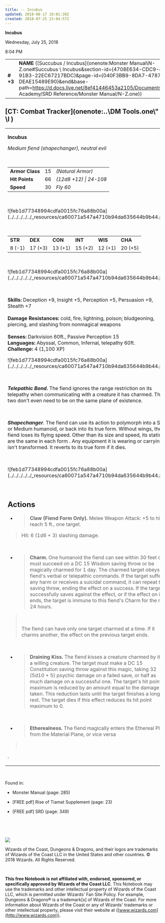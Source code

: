```yaml
---
title: -- Incubus
updated: 2018-08-17 19:01:39Z
created: 2018-07-25 23:04:57Z
---
```


**Incubus**

Wednesday, July 25, 2018

8:04 PM

|           |                                                                                                                                                                                                                                                                                                               |        |        |        |     |       |         |
|-----------|---------------------------------------------------------------------------------------------------------------------------------------------------------------------------------------------------------------------------------------------------------------------------------------------------------------|--------|--------|--------|-----|-------|---------|
| **\# +3** | **NAME** ([Succubus / Incubus](onenote:Monster Manual\\N-Z.one#Succubus \\ Incubus&section-id={4708E634-CDC9-45E3-91B3-22EC67217BDC}&page-id={040F3BB9-8DA7-4787-889B-DEAE15489E90}&end&base-path=https://d.docs.live.net/8ef41446453a2105/Documents/Adventure Academy/SRD Reference/Monster Manual/N-Z.one)) | **15** | **66** | **66** | \-  | Notes | 1100 XP |

## [CT: Combat Tracker](onenote:..\\DM Tools.one\\" \l )

<table><tbody><tr class="odd"><td><p><strong>Incubus</strong></p><p><em>Medium fiend (shapechanger), neutral evil</em></p><p> </p><table><tbody><tr class="odd"><td><strong>Armor Class</strong></td><td>15</td><td><em>(Natural Armor)</em></td></tr><tr class="even"><td><strong>Hit Points</strong></td><td>66</td><td><em>(12d8 +12) | 24-108</em></td></tr><tr class="odd"><td><strong>Speed</strong></td><td>30</td><td><em>Fly 60</em></td></tr></tbody></table><p> </p><p>![feb1d77348994cdfa0015fc76a88b00a](../../../../../_resources/ca60071a547a4710b94da635644b9b44.png)</p><p> </p><table><tbody><tr class="odd"><td><strong>STR</strong></td><td><strong>DEX</strong></td><td><strong>CON</strong></td><td><strong>INT</strong></td><td><strong>WIS</strong></td><td><strong>CHA</strong></td></tr><tr class="even"><td>8 (-1)</td><td>17 (+3)</td><td>13 (+1)</td><td>15 (+2)</td><td>12 (+1)</td><td>20 (+5)</td></tr></tbody></table><p> </p><p>![feb1d77348994cdfa0015fc76a88b00a](../../../../../_resources/ca60071a547a4710b94da635644b9b44.png)</p><p> </p><p><strong>Skills:</strong> Deception +9, Insight +5, Perception +5, Persuasion +9, Stealth +7<br />
<br />
<strong>Damage Resistances:</strong> cold, fire, lightning, poison; bludgeoning, piercing, and slashing from nonmagical weapons<br />
<br />
<strong>Senses:</strong> Darkvision 60ft., Passive Perception 15<br />
<strong>Languages:</strong> Abyssal, Common, Infernal, telepathy 60ft.<br />
<strong>Challenge:</strong> 4 (1,100 XP)</p><p>![feb1d77348994cdfa0015fc76a88b00a](../../../../../_resources/ca60071a547a4710b94da635644b9b44.png)</p><p> </p><p><em><strong>Telepathic Bond.</strong></em> The fiend ignores the range restriction on its telepathy when communicating with a creature it has charmed. The two don't even need to be on the same plane of existence.</p><p> </p><p><em><strong>Shapechanger</strong></em>. The fiend can use its action to polymorph into a Small or Medium humanoid, or back into its true form. Without wings, the fiend loses its flying speed. Other than its size and speed, its statistics are the same in each form . Any equipment it is wearing or carrying isn't transformed. It reverts to its true form if it dies.</p><p> </p><p>![feb1d77348994cdfa0015fc76a88b00a](../../../../../_resources/ca60071a547a4710b94da635644b9b44.png)</p><p> </p><h2 id="actions"><strong>Actions<br />
</strong></h2><ul><li><blockquote><p><strong>Claw (Fiend Form Only).</strong> Melee Weapon Attack: +5 to hit, reach 5 ft., one target.</p></blockquote></li></ul><blockquote><p>Hit: 6 (1d6 + 3) slashing damage.</p></blockquote><p> </p><ul><li><blockquote><p><strong>Charm.</strong> One humanoid the fiend can see within 30 feet of it must succeed on a DC 15 Wisdom saving throw or be magically charmed for 1 day. The charmed target obeys the fiend's verbal or telepathic commands. If the target suffers any harm or receives a suicidal command, it can repeat the saving throw, ending the effect on a success. If the target successfully saves against the effect, or if the effect on it ends, the target is immune to this fiend's Charm for the next 24 hours.</p></blockquote></li></ul><blockquote><p> </p><p>The fiend can have only one target charmed at a time. If it charms another, the effect on the previous target ends.</p></blockquote><p> </p><ul><li><blockquote><p><strong>Draining Kiss.</strong> The fiend kisses a creature charmed by it or a willing creature. The target must make a DC 15 Constitution saving throw against this magic, taking 32 (5d10 + 5) psychic damage on a failed save, or half as much damage on a successful one. The target's hit point maximum is reduced by an amount equal to the damage taken. This reduction lasts until the target finishes a long rest. The target dies if this effect reduces its hit point maximum to 0.</p></blockquote></li></ul><p> </p><ul><li><blockquote><p><strong>Etherealness.</strong> The fiend magically enters the Ethereal Plane from the Material Plane, or vice versa</p></blockquote></li></ul><blockquote><p> </p></blockquote><p>.</p></td></tr></tbody></table>

 

Found in:

-   Monster Manual (page: 285)

-   \[FREE pdf\] Rise of Tiamat Supplement (page: 23)

-   \[FREE pdf\] SRD (page: 349)

 

 

![](tmp\media\image2.png)

Wizards of the Coast, Dungeons & Dragons, and their logos are trademarks of Wizards of the Coast LLC in the United States and other countries. © 2018 Wizards. All Rights Reserved.

 

**This free Notebook is not affiliated with, endorsed, sponsored, or specifically approved by Wizards of the Coast LLC**. This Notebook may use the trademarks and other intellectual property of Wizards of the Coast LLC, which is permitted under Wizards' Fan Site Policy. For example, Dungeons & Dragons® is a trademark\[s\] of Wizards of the Coast. For more information about Wizards of the Coast or any of Wizards' trademarks or other intellectual property, please visit their website at ([www.wizards.com](http://www.wizards.com)).
